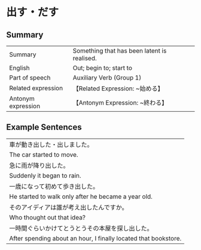 # 出す・だす

## Summary

<table><tr>   <td>Summary</td>   <td>Something that has been latent is realised.</td></tr><tr>   <td>English</td>   <td>Out; begin to; start to</td></tr><tr>   <td>Part of speech</td>   <td>Auxiliary Verb (Group 1)</td></tr><tr>   <td>Related expression</td>   <td>【Related Expression: ~始める】</td></tr><tr>   <td>Antonym expression</td>   <td>【Antonym Expression: ~終わる】</td></tr></table>

## Example Sentences

<table><tr><td>車が動き出した・出しました。</td></tr><tr><td>The car started to move.</td></tr><tr><td>急に雨が降り出した。</td></tr><tr><td>Suddenly it began to rain.</td></tr><tr><td>一歳になって初めて歩き出した。</td></tr><tr><td>He started to walk only after he became a year old.</td></tr><tr><td>そのアイディアは誰が考え出したんですか。</td></tr><tr><td>Who thought out that idea?</td></tr><tr><td>一時間ぐらいかけてとうとうその本屋を探し出した。</td></tr><tr><td>After spending about an hour, I finally located that bookstore.</td></tr></table>

